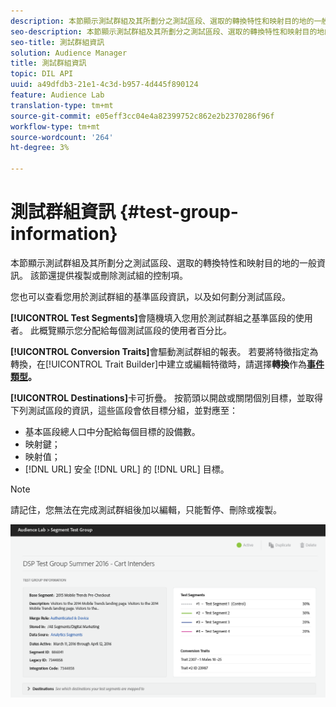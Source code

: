 ```yaml
---
description: 本節顯示測試群組及其所劃分之測試區段、選取的轉換特性和映射目的地的一般資訊。 該節還提供複製或刪除測試組的控制項。
seo-description: 本節顯示測試群組及其所劃分之測試區段、選取的轉換特性和映射目的地的一般資訊。 該節還提供複製或刪除測試組的控制項。
seo-title: 測試群組資訊
solution: Audience Manager
title: 測試群組資訊
topic: DIL API
uuid: a49dfdb3-21e1-4c3d-b957-4d445f890124
feature: Audience Lab
translation-type: tm+mt
source-git-commit: e05eff3cc04e4a82399752c862e2b2370286f96f
workflow-type: tm+mt
source-wordcount: '264'
ht-degree: 3%

---
```



# 測試群組資訊 {#test-group-information}

本節顯示測試群組及其所劃分之測試區段、選取的轉換特性和映射目的地的一般資訊。 該節還提供複製或刪除測試組的控制項。

您也可以查看您用於測試群組的基準區段資訊，以及如何劃分測試區段。

**[!UICONTROL Test Segments]**&#x200B;會隨機填入您用於測試群組之基準區段的使用者。 此概覽顯示您分配給每個測試區段的使用者百分比。

**[!UICONTROL Conversion Traits]**&#x200B;會驅動測試群組的報表。 若要將特徵指定為轉換，在[!UICONTROL Trait Builder]中建立或編輯特徵時，請選擇&#x200B;**轉換**&#x200B;作為&#x200B;**[事件類型](../../features/traits/create-onboarded-rule-based-traits.md)。**

**[!UICONTROL Destinations]**&#x200B;卡可折疊。 按箭頭以開啟或關閉個別目標，並取得下列測試區段的資訊，這些區段會依目標分組，並對應至：

* 基本區段總人口中分配給每個目標的設備數。
* 映射鍵；
* 映射值；
* [!DNL URL] 安全 [!DNL URL] 的 [!DNL URL] 目標。

>[!NOTE]
>
>請記住，您無法在完成測試群組後加以編輯，只能暫停、刪除或複製。

![](assets/test-groups-information.PNG)